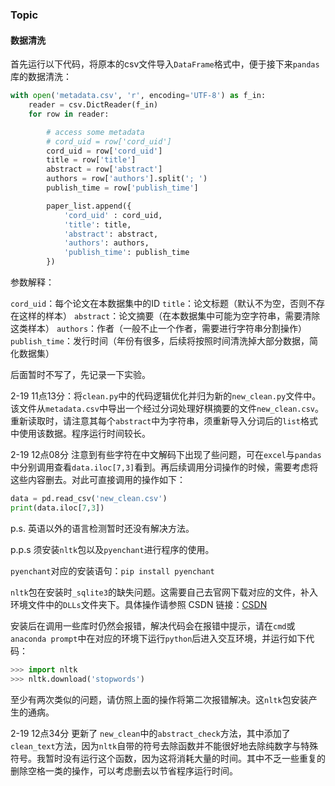 ### Topic

#### 数据清洗

首先运行以下代码，将原本的csv文件导入`DataFrame`格式中，便于接下来`pandas`库的数据清洗：
```python
with open('metadata.csv', 'r', encoding='UTF-8') as f_in:
    reader = csv.DictReader(f_in)
    for row in reader:

        # access some metadata
        # cord_uid = row['cord_uid']
        cord_uid = row['cord_uid']
        title = row['title']
        abstract = row['abstract']
        authors = row['authors'].split('; ')
        publish_time = row['publish_time']

        paper_list.append({
            'cord_uid' : cord_uid,
            'title': title,
            'abstract': abstract,
            'authors': authors,
            'publish_time': publish_time
        })
```

参数解释：

`cord_uid`：每个论文在本数据集中的ID
`title`：论文标题（默认不为空，否则不存在这样的样本）
`abstract`：论文摘要（在本数据集中可能为空字符串，需要清除这类样本）
`authors`：作者（一般不止一个作者，需要进行字符串分割操作）
`publish_time`：发行时间（年份有很多，后续将按照时间清洗掉大部分数据，简化数据集）

<!-- 运行以下代码可以看到目前的样本量是极大的：
```python -->

后面暂时不写了，先记录一下实验。

2-19 11点13分：将`clean.py`中的代码逻辑优化并归为新的`new_clean.py`文件中。该文件从`metadata.csv`中导出一个经过分词处理好棋摘要的文件`new_clean.csv`。重新读取时，请注意其每个`abstract`中为字符串，须重新导入分词后的`list`格式中使用该数据。程序运行时间较长。

2-19 12点08分 注意到有些字符在中文解码下出现了些问题，可在`excel`与`pandas`中分别调用查看`data.iloc[7,3]`看到。再后续调用分词操作的时候，需要考虑将这些内容删去。对此可直接调用的操作如下：
```python
data = pd.read_csv('new_clean.csv')
print(data.iloc[7,3])
```
p.s. 英语以外的语言检测暂时还没有解决方法。

p.p.s 须安装`nltk`包以及`pyenchant`进行程序的使用。

`pyenchant`对应的安装语句：`pip install pyenchant`

`nltk`包在安装时`_sqlite3`的缺失问题。这需要自己去官网下载对应的文件，补入环境文件中的`DLLs`文件夹下。具体操作请参照 CSDN 链接：[CSDN](https://blog.csdn.net/qq_42685893/article/details/116519140)

安装后在调用一些库时仍然会报错，解决代码会在报错中提示，请在`cmd`或`anaconda prompt`中在对应的环境下运行`python`后进入交互环境，并运行如下代码：
```python
>>> import nltk
>>> nltk.download('stopwords')
```
至少有两次类似的问题，请仿照上面的操作将第二次报错解决。这`nltk`包安装产生的通病。

2-19 12点34分 更新了 `new_clean`中的`abstract_check`方法，其中添加了`clean_text`方法，因为`nltk`自带的符号去除函数并不能很好地去除纯数字与特殊符号。我暂时没有运行这个函数，因为这将消耗大量的时间。其中不乏一些重复的删除空格一类的操作，可以考虑删去以节省程序运行时间。